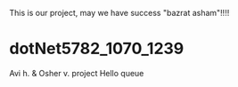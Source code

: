 This is our project, may we have success "bazrat asham"!!!!
# dotNet5782_1070_1239
Avi h. &amp; Osher v. project 
Hello queue
